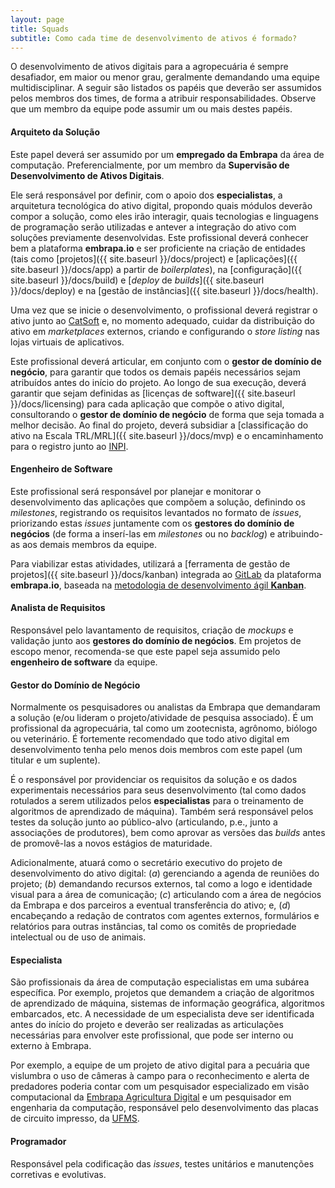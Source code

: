 ```yaml
---
layout: page
title: Squads
subtitle: Como cada time de desenvolvimento de ativos é formado?
---
```


O desenvolvimento de ativos digitais para a agropecuária é sempre desafiador, em maior ou menor grau, geralmente demandando uma equipe multidisciplinar. A seguir são listados os papéis que deverão ser assumidos pelos membros dos times, de forma a atribuir responsabilidades. Observe que um membro da equipe pode assumir um ou mais destes papéis.

#### Arquiteto da Solução

Este papel deverá ser assumido por um **empregado da Embrapa** da área de computação. Preferencialmente, por um membro da **Supervisão de Desenvolvimento de Ativos Digitais**.

Ele será responsável por definir, com o apoio dos **especialistas**, a arquitetura tecnológica do ativo digital, propondo quais módulos deverão compor a solução, como eles irão interagir, quais tecnologias e linguagens de programação serão utilizadas e antever a integração do ativo com soluções previamente desenvolvidas. Este profissional deverá conhecer bem a plataforma **embrapa.io** e ser proficiente na criação de entidades (tais como [projetos]({{ site.baseurl }}/docs/project) e [aplicações]({{ site.baseurl }}/docs/app) a partir de _boilerplates_), na [configuração]({{ site.baseurl }}/docs/build) e [_deploy_ de _builds_]({{ site.baseurl }}/docs/deploy) e na [gestão de instâncias]({{ site.baseurl }}/docs/health).

Uma vez que se inicie o desenvolvimento, o profissional deverá registrar o ativo junto ao [CatSoft](https://sistemas.sede.embrapa.br/catsoft/) e, no momento adequado, cuidar da distribuição do ativo em _marketplaces_ externos, criando e configurando o _store listing_ nas lojas virtuais de aplicativos.

Este profissional deverá articular, em conjunto com o **gestor de domínio de negócio**, para garantir que todos os demais papéis necessários sejam atribuídos antes do início do projeto. Ao longo de sua execução, deverá garantir que sejam definidas as [licenças de software]({{ site.baseurl }}/docs/licensing) para cada aplicação que compõe o ativo digital, consultorando o **gestor de domínio de negócio** de forma que seja tomada a melhor decisão. Ao final do projeto, deverá subsidiar a [classificação do ativo na Escala TRL/MRL]({{ site.baseurl }}/docs/mvp) e o encaminhamento para o registro junto ao [INPI](https://www.gov.br/inpi/pt-br).

#### Engenheiro de Software

Este profissional será responsável por planejar e monitorar o desenvolvimento das aplicações que compõem a solução, definindo os _milestones_, registrando os requisitos levantados no formato de _issues_, priorizando estas _issues_ juntamente com os **gestores do domínio de negócios** (de forma a inserí-las em _milestones_ ou no _backlog_) e atribuindo-as aos demais membros da equipe.

Para viabilizar estas atividades, utilizará a [ferramenta de gestão de projetos]({{ site.baseurl }}/docs/kanban) integrada ao [GitLab](https://git.embrapa.br) da plataforma **embrapa.io**, baseada na [metodologia de desenvolvimento ágil **Kanban**](https://statushero.com/blog/comparing-scrum-kanban-lean/).

#### Analista de Requisitos

Responsável pelo lavantamento de requisitos, criação de _mockups_ e validação junto aos **gestores do domínio de negócios**. Em projetos de escopo menor, recomenda-se que este papel seja assumido pelo **engenheiro de software** da equipe.

#### Gestor do Domínio de Negócio

Normalmente os pesquisadores ou analistas da Embrapa que demandaram a solução (e/ou lideram o projeto/atividade de pesquisa associado). É um profissional da agropecuária, tal como um zootecnista, agrônomo, biólogo ou veterinário. É fortemente recomendado que todo ativo digital em desenvolvimento tenha pelo menos dois membros com este papel (um titular e um suplente).

É o responsável por providenciar os requisitos da solução e os dados experimentais necessários para seus desenvolvimento (tal como dados rotulados a serem utilizados pelos **especialistas** para o treinamento de algoritmos de aprendizado de máquina). Também será responsável pelos testes da solução junto ao público-alvo (articulando, p.e., junto a associações de produtores), bem como aprovar as versões das _builds_ antes de promovê-las a novos estágios de maturidade.

Adicionalmente, atuará como o secretário executivo do projeto de desenvolvimento do ativo digital: (_a_) gerenciando a agenda de reuniões do projeto; (_b_) demandando recursos externos, tal como a logo e identidade visual para a área de comunicação; (_c_) articulando com a área de negócios da Embrapa e dos parceiros a eventual transferência do ativo; e, (_d_) encabeçando a redação de contratos com agentes externos, formulários e relatórios para outras instâncias, tal como os comitês de propriedade intelectual ou de uso de animais.

#### Especialista

São profissionais da área de computação especialistas em uma subárea específica. Por exemplo, projetos que demandem a criação de algoritmos de aprendizado de máquina, sistemas de informação geográfica, algoritmos embarcados, etc. A necessidade de um especialista deve ser identificada antes do início do projeto e deverão ser realizadas as articulações necessárias para envolver este profissional, que pode ser interno ou externo à Embrapa.

Por exemplo, a equipe de um projeto de ativo digital para a pecuária que vislumbra o uso de câmeras à campo para o reconhecimento e alerta de predadores poderia contar com um pesquisador especializado em visão computacional da [Embrapa Agricultura Digital](https://www.embrapa.br/agricultura-digital) e um pesquisador em engenharia da computação, responsável pelo desenvolvimento das placas de circuito impresso, da [UFMS](https://www.ufms.br/).

#### Programador

Responsável pela codificação das _issues_, testes unitários e manutenções corretivas e evolutivas.
